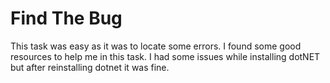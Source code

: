 # Find The Bug

This task was easy as it was to locate some errors.
I found some good resources to help me in this task.
I had some issues while installing dotNET but after reinstalling dotnet it was fine.

